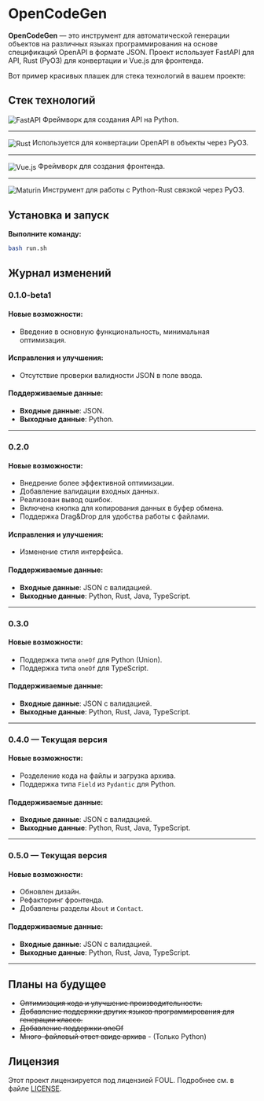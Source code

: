 # OpenCodeGen

**OpenCodeGen** — это инструмент для автоматической генерации объектов на различных языках программирования на основе спецификаций OpenAPI в формате JSON. Проект использует FastAPI для API, Rust (PyO3) для конвертации и Vue.js для фронтенда.

Вот пример красивых плашек для стека технологий в вашем проекте:


## Стек технологий

<img src="https://img.shields.io/badge/FastAPI-%231FA2A0.svg?style=for-the-badge&logo=fastapi&logoColor=white" alt="FastAPI" style="vertical-align: middle;"/>
Фреймворк для создания API на Python.

---

<img src="https://img.shields.io/badge/Rust-%23000000.svg?style=for-the-badge&logo=rust&logoColor=white" alt="Rust" style="vertical-align: middle;"/>
Используется для конвертации OpenAPI в объекты через PyO3.

---

<img src="https://img.shields.io/badge/Vue.js-%234FC08D.svg?style=for-the-badge&logo=vue.js&logoColor=white" alt="Vue.js" style="vertical-align: middle;"/>
Фреймворк для создания фронтенда.

---

<img src="https://img.shields.io/badge/Maturin-%2300A9C4.svg?style=for-the-badge&logo=python&logoColor=white" alt="Maturin" style="vertical-align: middle;"/>
Инструмент для работы с Python-Rust связкой через PyO3.


## Установка и запуск


**Выполните команду:**
```bash
bash run.sh
```

## Журнал изменений

### **0.1.0-beta1**
#### **Новые возможности**:
- Введение в основную функциональность, минимальная оптимизация.
  
#### **Исправления и улучшения**:
- Отсутствие проверки валидности JSON в поле ввода.
  
#### **Поддерживаемые данные**:
- **Входные данные**: JSON.
- **Выходные данные**: Python.

---

### **0.2.0**
#### **Новые возможности**:
- Внедрение более эффективной оптимизации.
- Добавление валидации входных данных.
- Реализован вывод ошибок.
- Включена кнопка для копирования данных в буфер обмена.
- Поддержка Drag&Drop для удобства работы с файлами.
  
#### **Исправления и улучшения**:
- Изменение стиля интерфейса.

#### **Поддерживаемые данные**:
- **Входные данные**: JSON с валидацией.
- **Выходные данные**: Python, Rust, Java, TypeScript.

---

### **0.3.0**
#### **Новые возможности**:
- Поддержка типа `oneOf` для Python (Union).
- Поддержка типа `oneOf` для TypeScript.

#### **Поддерживаемые данные**:
- **Входные данные**: JSON с валидацией.
- **Выходные данные**: Python, Rust, Java, TypeScript.

---

### **0.4.0** — Текущая версия
#### **Новые возможности**:
- Розделение кода на файлы и загрузка архива.
- Поддержка типа `Field` из `Pydantic` для Python.

#### **Поддерживаемые данные**:
- **Входные данные**: JSON с валидацией.
- **Выходные данные**: Python, Rust, Java, TypeScript.

---

### **0.5.0** — Текущая версия
#### **Новые возможности**:
- Обновлен дизайн.
- Рефакторинг фронтенда.
- Добавлены разделы `About` и `Contact`.

#### **Поддерживаемые данные**:
- **Входные данные**: JSON с валидацией.
- **Выходные данные**: Python, Rust, Java, TypeScript.

---

## Планы на будущее

- ~~Оптимизация кода и улучшение производительности.~~
- ~~Добавление поддержки других языков программирования для генерации классо.~~
- ~~Добавление поддержки oneOf~~
- ~~Много-файловый ответ ввиде архива~~ - (Только Python) 

## Лицензия

Этот проект лицензируется под лицензией FOUL. Подробнее см. в файле [LICENSE](LICENSE).
